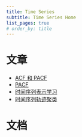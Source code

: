 ```yaml
---
title: Time Series
subtitle: Time Series Home
list_pages: true
# order_by: title
---
```


# 文章

* [ACF 和 PACF](https://mp.weixin.qq.com/s?__biz=MzkxNDE1NjM5MA==&mid=2247484365&idx=1&sn=d4e22bd52ae58c78eb5424f3f4f139f3&chksm=c173fdc4f60474d287e3111f7cadef9fa9211aa3565f1852c6bbd8276f32f226922a3386ee24&scene=178&cur_album_id=2111235593522200577#rd)
* [PACF](https://mp.weixin.qq.com/s?__biz=MzkxNDE1NjM5MA==&mid=2247484417&idx=1&sn=efd49713967931a93568f1a8557672cd&chksm=c173fa08f604731e96ff7ddfc07f622befb1351fdda49b602715dca91c0eddcfd4b2e83655db&cur_album_id=2111235593522200577&scene=189#wechat_redirect)
* [时间序列表示学习](https://mp.weixin.qq.com/s?__biz=Mzg3NDUwNTM3MA==&mid=2247483863&idx=1&sn=db7a9e15385c8f34bba86b442c5f5f67&chksm=cecef422f9b97d34b9968291a332157524cb9a789452a06673e703b6891971206f0ca58f2178&scene=21#wechat_redirect)
* [时间序列轨迹聚类](https://mp.weixin.qq.com/s?__biz=Mzg3NDUwNTM3MA==&mid=2247490271&idx=1&sn=fd001c5084f679f4f901c2c48204d20b&chksm=ceceef2af9b9663ce90d8ac017b5e425ba4577454617c0044992857da84a42072ace8ee44e59&scene=132#wechat_redirect)

# 文档